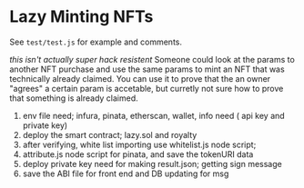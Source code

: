 # Lazy Minting NFTs
See `test/test.js` for example and comments.

_this isn't actually super hack resistent_
Someone could look at the params to another NFT purchase and use the same params to mint an NFT that was technically already claimed. You can use it to prove that the an owner "agrees" a certain param is accetable, but curretly not sure how to prove that something is already claimed.


1. env file need; infura, pinata, etherscan, wallet, info need ( api key and private key)
2. deploy the smart contract; lazy.sol and royalty
3. after verifying, white list importing use whitelist.js node script; 
4. attribute.js node script for pinata, and save the tokenURI data 
5. deploy private key need for making result.json; getting sign message
6. save the ABI file for front end and  DB updating for msg
